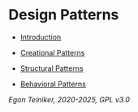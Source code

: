 # Design Patterns

* [Introduction](introduction/README.md)

* [Creational Patterns](creational/)

* [Structural Patterns](structural/)

* [Behavioral Patterns](behavioral/)


*Egon Teiniker, 2020-2025, GPL v3.0*
